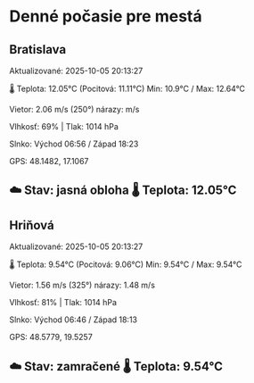 ﻿# Denné počasie pre mestá

## Bratislava
Aktualizované: 2025-10-05 20:13:27

🌡️ Teplota: 12.05°C 
(Pocitová: 11.11°C)
Min: 10.9°C / Max: 12.64°C

Vietor: 2.06 m/s    (250°) 
nárazy:  m/s

Vlhkosť: 69% | Tlak: 1014 hPa

Slnko: Východ 06:56 / Západ 18:23

GPS: 48.1482, 17.1067

☁️ Stav: jasná obloha        🌡️ Teplota: 12.05°C
---

## Hriňová
Aktualizované: 2025-10-05 20:13:27

🌡️ Teplota: 9.54°C 
(Pocitová: 9.06°C)
Min: 9.54°C / Max: 9.54°C

Vietor: 1.56 m/s (325°)
nárazy: 1.48 m/s

Vlhkosť: 81% | Tlak: 1014 hPa

Slnko: Východ 06:46 / Západ 18:13

GPS: 48.5779, 19.5257

☁️ Stav: zamračené        🌡️ Teplota: 9.54°C
---
